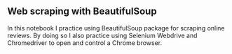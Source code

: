 ## Web scraping with BeautifulSoup
In this notebook I practice using BeautifulSoup package for scraping online reviews. By doing so I also practice using Selenium Webdrive and Chromedriver to open and control a Chrome browser.   